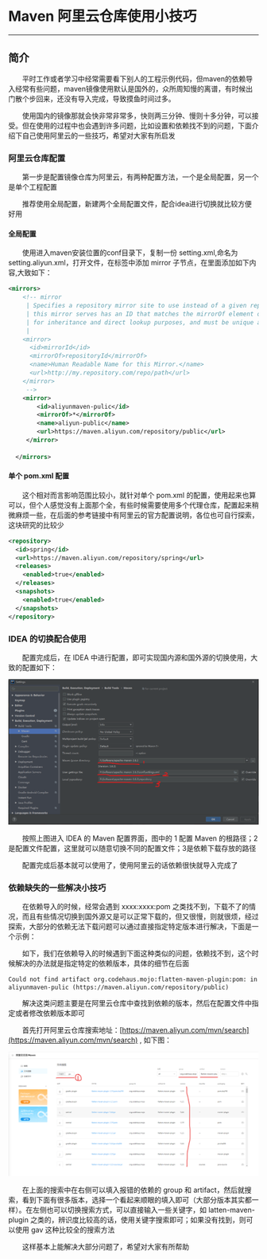 # Maven 阿里云仓库使用小技巧
***
## 简介
&ensp;&ensp;&ensp;&ensp;平时工作或者学习中经常需要看下别人的工程示例代码，但maven的依赖导入经常有些问题，maven镜像使用默认是国外的，众所周知慢的离谱，有时候出门散个步回来，还没有导入完成，导致摸鱼时间过多。

&ensp;&ensp;&ensp;&ensp;使用国内的镜像那就会快非常非常多，快则两三分钟、慢则十多分钟，可以接受。但在使用的过程中也会遇到许多问题，比如设置和依赖找不到的问题，下面介绍下自己使用阿里云的一些技巧，希望对大家有所启发

### 阿里云仓库配置
&ensp;&ensp;&ensp;&ensp;第一步是配置镜像仓库为阿里云，有两种配置方法，一个是全局配置，另一个是单个工程配置

&ensp;&ensp;&ensp;&ensp;推荐使用全局配置，新建两个全局配置文件，配合idea进行切换就比较方便好用

#### 全局配置
&ensp;&ensp;&ensp;&ensp;使用进入maven安装位置的conf目录下，复制一份 setting.xml,命名为 setting.aliyun.xml，打开文件，在<mirrors></mirrors>标签中添加 mirror 子节点，在里面添加如下内容,大致如下：

```xml
<mirrors>
    <!-- mirror
     | Specifies a repository mirror site to use instead of a given repository. The repository that
     | this mirror serves has an ID that matches the mirrorOf element of this mirror. IDs are used
     | for inheritance and direct lookup purposes, and must be unique across the set of mirrors.
     |
    <mirror>
      <id>mirrorId</id>
      <mirrorOf>repositoryId</mirrorOf>
      <name>Human Readable Name for this Mirror.</name>
      <url>http://my.repository.com/repo/path</url>
    </mirror>
     -->
    <mirror>
        <id>aliyunmaven-pulic</id>
        <mirrorOf>*</mirrorOf>
        <name>aliyun-public</name>
        <url>https://maven.aliyun.com/repository/public</url>
     </mirror>

  </mirrors>
```

#### 单个 pom.xml 配置
&ensp;&ensp;&ensp;&ensp;这个相对而言影响范围比较小，就针对单个 pom.xml 的配置，使用起来也算可以，但个人感觉没有上面那个全，有些时候需要使用多个代理仓库，配置起来稍微麻烦一些，在后面的参考链接中有阿里云的官方配置说明，各位也可自行探索，这块研究的比较少

```xml
<repository>
  <id>spring</id>
  <url>https://maven.aliyun.com/repository/spring</url>
  <releases>
    <enabled>true</enabled>
  </releases>
  <snapshots>
    <enabled>true</enabled>
  </snapshots>
</repository>
```

### IDEA 的切换配合使用
&ensp;&ensp;&ensp;&ensp;配置完成后，在 IDEA 中进行配置，即可实现国内源和国外源的切换使用，大致的配置如下：

![](./picture/idea_maven.png)

&ensp;&ensp;&ensp;&ensp;按照上图进入 IDEA 的 Maven 配置界面，图中的 1 配置 Maven 的根路径；2 是配置文件配置，这里就可以随意切换不同的配置文件；3是依赖下载存放的路径

&ensp;&ensp;&ensp;&ensp;配置完成后基本就可以使用了，使用阿里云的话依赖很快就导入完成了

### 依赖缺失的一些解决小技巧
&ensp;&ensp;&ensp;&ensp;在依赖导入的时候，经常会遇到 xxxx:xxxx:pom 之类找不到，下载不了的情况，而且有些情况切换到国外源又是可以正常下载的，但又很慢，则就很烦，经过探索，大部分的依赖无法下载问题可以通过直接指定特定版本进行解决，下面是一个示例：

&ensp;&ensp;&ensp;&ensp;如下，我们在依赖导入的时候遇到下面这种类似的问题，依赖找不到，这个时候解决的办法就是指定特定的依赖版本，具体的细节在后面

```
Could not find artifact org.codehaus.mojo:flatten-maven-plugin:pom: in aliyunmaven-pulic (https://maven.aliyun.com/repository/public)
```

&ensp;&ensp;&ensp;&ensp;解决这类问题主要是在阿里云仓库中查找到依赖的版本，然后在配置文件中指定或者修改依赖版本即可

&ensp;&ensp;&ensp;&ensp;首先打开阿里云仓库搜索地址：[https://maven.aliyun.com/mvn/search](https://maven.aliyun.com/mvn/search) , 如下图：

![](./picture/aliyun_maven_search.png)

&ensp;&ensp;&ensp;&ensp;在上面的搜索中在右侧可以填入报错的依赖的 group 和 artifact，然后就搜索，看到下面有很多版本，选择一个看起来顺眼的填入即可（大部分版本其实都一样）。在左侧也可以切换搜索方式，可以直接输入一些关键字，如 latten-maven-plugin 之类的，辨识度比较高的话，使用关键字搜索即可；如果没有找到，则可以使用 gav 这种比较全的搜索方法

&ensp;&ensp;&ensp;&ensp;这样基本上能解决大部分问题了，希望对大家有所帮助